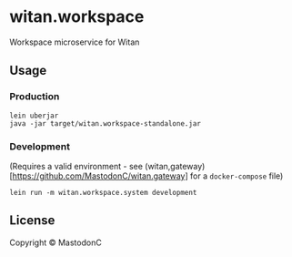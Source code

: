 # witan.workspace

Workspace microservice for Witan

## Usage

### Production
```
lein uberjar
java -jar target/witan.workspace-standalone.jar
```

### Development
(Requires a valid environment - see (witan,gateway)[https://github.com/MastodonC/witan.gateway] for a `docker-compose` file)
```
lein run -m witan.workspace.system development
```


## License

Copyright © MastodonC
